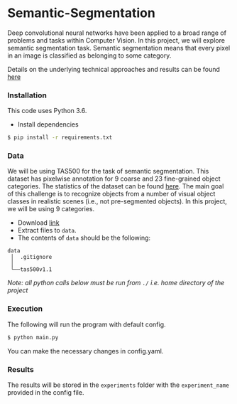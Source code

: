 # Semantic-Segmentation

Deep convolutional neural networks have been applied to a broad range of problems and tasks within Computer Vision. In this project, we will explore semantic segmentation task. Semantic segmentation means that every pixel in an image is classified as belonging to some category.

Details on the underlying technical approaches and results can be found [here](https://drive.google.com/file/d/1y61lZVzo-qwaNk2PqyKvexRQm6e0QCSn/view?usp=sharing)



### Installation

This code uses Python 3.6.

- Install dependencies
```bash
$ pip install -r requirements.txt
```

### Data

We will be using TAS500 for the task of semantic segmentation. This dataset has pixelwise annotation for 9 coarse and 23 fine-grained object categories. The statistics of the dataset can be found [here](https://mucar3.de/icpr2020-tas500/). The main goal of this
challenge is to recognize objects from a number of visual object classes in realistic scenes (i.e., not pre-segmented objects). In this project, we will be using 9 categories. 

- Download [link](https://drive.google.com/uc?export=download&id=1dCxJNWGbQT-tbuDTD6nQvmWPwGS9MPwT) 
- Extract files to ```data```.
- The contents of ```data``` should be the following:
```
data
 │  .gitignore
 │
 └──tas500v1.1
```


*Note: all python calls below must be run from ```./``` i.e. home directory of the project*
### Execution

The following will run the program with default config.
```bash
$ python main.py 
```

You can make the necessary changes in config.yaml.


### Results

The results will be stored in the `experiments` folder with the `experiment_name` provided in the config file.